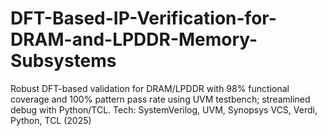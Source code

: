 # DFT-Based-IP-Verification-for-DRAM-and-LPDDR-Memory-Subsystems
Robust DFT-based validation for DRAM/LPDDR with 98% functional coverage and 100% pattern pass rate using UVM testbench; streamlined debug with Python/TCL. Tech: SystemVerilog, UVM, Synopsys VCS, Verdi, Python, TCL (2025)
